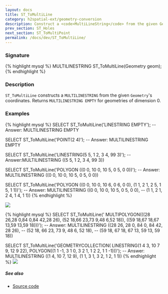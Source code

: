 ```yaml
---
layout: docs
title: ST_ToMultiLine
category: h2spatial-ext/geometry-conversion
description: Construct a <code>MultiLineString</code> from the given Geometry's coordinates
prev_section: ST_Holes
next_section: ST_ToMultiPoint
permalink: /docs/dev/ST_ToMultiLine/
---
```


### Signature

{% highlight mysql %}
MULTILINESTRING ST_ToMultiLine(Geometry geom);
{% endhighlight %}

### Description
 `ST_ToMultiLine` constructs a `MULTILINESTRING` from the given `Geometry`'s coordinates. Returns `MULTILINESTRING EMPTY` for geometries of dimension 0.

### Examples

{% highlight mysql %}
SELECT ST_ToMultiLine('LINESTRING EMPTY');
-- Answer: MULTILINESTRING EMPTY	

SELECT ST_ToMultiLine('POINT(2 4)');
-- Answer: MULTILINESTRING EMPTY	

SELECT ST_ToMultiLine('LINESTRING(5 5, 1 2, 3 4, 99 3)');
-- Answer:MULTILINESTRING ((5 5, 1 2, 3 4, 99 3))	

SELECT ST_ToMultiLine('POLYGON ((0 0, 10 0, 10 5, 0 5, 0 0))');
-- Answer: MULTILINESTRING ((0 0, 10 0, 10 5, 0 5, 0 0))	

SELECT ST_ToMultiLine('POLYGON ((0 0, 10 0, 10 6, 0 6, 0 0), 
    (1 1, 2 1, 2 5, 1 5, 1 1))');
-- Answer: MULTILINESTRING ((0 0, 10 0, 10 5, 0 5, 0 0), 
--    (1 1, 2 1, 2 4, 1 4, 1 1))
{% endhighlight %}

<img class="displayed" src="../ST_ToMultiLine1.png"/>

{% highlight mysql %}
SELECT ST_ToMultiLine('
    MULTIPOLYGON(((28 26,28 0,84 0,84 42,28 26), 
    (52 18,66 23,73 9,48 6,52 18)), 
    ((59 18,67 18,67 13,59 13,59 18)))');
-- Answer: MULTILINESTRING ((28 26, 28 0, 84 0, 84 42, 28 26), 
--    (52 18, 66 23, 73 9, 48 6, 52 18), 
--    (59 18, 67 18, 67 13, 59 13, 59 18))	

SELECT ST_ToMultiLine('GEOMETRYCOLLECTION(
   LINESTRING(1 4 3, 10 7 9, 12 9 22), 
   POLYGON((1 1 -1, 3 1 0, 3 2 1, 1 2 2, 1 1 -1)))');
-- Answer: MULTILINESTRING ((1 4, 10 7, 12 9), (1 1, 3 1, 3 2, 1 2, 1 1))
{% endhighlight %}
<img class="displayed" src="../ST_ToMultiLine2.png"/>

##### See also

* <a href="https://github.com/irstv/H2GIS/blob/master/h2spatial-ext/src/main/java/org/h2gis/h2spatialext/function/spatial/convert/ST_ToMultiLine.java" target="_blank">Source code</a>
